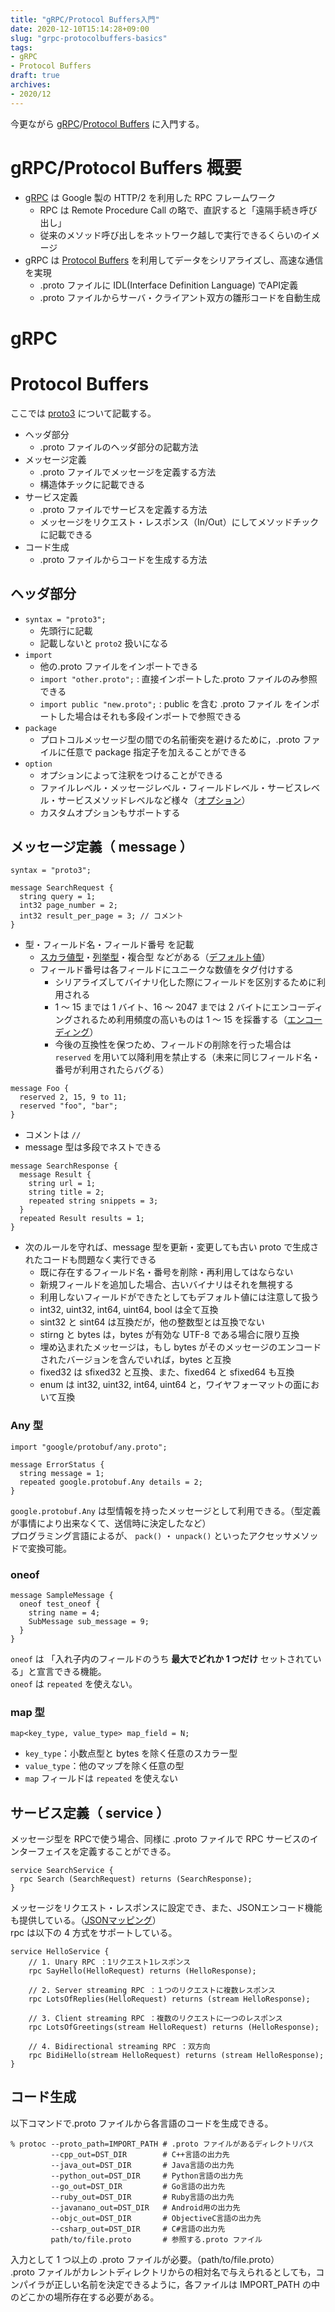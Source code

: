 ```yaml
---
title: "gRPC/Protocol Buffers入門"
date: 2020-12-10T15:14:28+09:00
slug: "grpc-protocolbuffers-basics"
tags:
- gRPC
- Protocol Buffers
draft: true
archives:
- 2020/12
---
```


今更ながら [gRPC](https://grpc.io/)/[Protocol Buffers](https://developers.google.com/protocol-buffers) に入門する。

<!--more-->

# gRPC/Protocol Buffers 概要

- [gRPC](https://grpc.io/) は Google 製の HTTP/2 を利用した RPC フレームワーク
    - RPC は Remote Procedure Call の略で、直訳すると「遠隔手続き呼び出し」
    - 従来のメソッド呼び出しをネットワーク越しで実行できるくらいのイメージ
- gRPC は [Protocol Buffers](https://developers.google.com/protocol-buffers) を利用してデータをシリアライズし、高速な通信を実現
    - .proto ファイルに IDL(Interface Definition Language) でAPI定義
    - .proto ファイルからサーバ・クライアント双方の雛形コードを自動生成

# gRPC

# Protocol Buffers

ここでは [proto3](https://developers.google.com/protocol-buffers/docs/proto3) について記載する。

- ヘッダ部分
    - .proto ファイルのヘッダ部分の記載方法
- メッセージ定義
    - .proto ファイルでメッセージを定義する方法
    - 構造体チックに記載できる
- サービス定義
    - .proto ファイルでサービスを定義する方法
    - メッセージをリクエスト・レスポンス（In/Out）にしてメソッドチックに記載できる
- コード生成
    - .proto ファイルからコードを生成する方法

## ヘッダ部分

- `syntax = "proto3";`
    - 先頭行に記載
    - 記載しないと `proto2` 扱いになる
- `import`
    - 他の.proto ファイルをインポートできる
    - `import "other.proto";` : 直接インポートした.proto ファイルのみ参照できる
    - `import public "new.proto";` : public を含む .proto ファイル をインポートした場合はそれも多段インポートで参照できる
- `package`
    - プロトコルメッセージ型の間での名前衝突を避けるために，.proto ファイルに任意で package 指定子を加えることができる
- `option`
    - オプションによって注釈をつけることができる
    - ファイルレベル・メッセージレベル・フィールドレベル・サービスレベル・サービスメソッドレベルなど様々（[オプション](https://developers.google.com/protocol-buffers/docs/proto3#options)）
    - カスタムオプションもサポートする

## メッセージ定義（ **message** ）

```
syntax = "proto3";

message SearchRequest {
  string query = 1;
  int32 page_number = 2;
  int32 result_per_page = 3; // コメント
}
```

- 型・フィールド名・フィールド番号 を記載
    - [スカラ値型](https://developers.google.com/protocol-buffers/docs/proto3#scalar)・[列挙型](https://developers.google.com/protocol-buffers/docs/proto3#enum)・複合型 などがある（[デフォルト値](https://developers.google.com/protocol-buffers/docs/proto3#default)）
    - フィールド番号は各フィールドにユニークな数値をタグ付けする
        - シリアライズしてバイナリ化した際にフィールドを区別するために利用される
        - 1 〜 15 までは 1 バイト、16 〜 2047 までは 2 バイトにエンコーディングされるため利用頻度の高いものは 1 〜 15 を採番する（[エンコーディング](https://developers.google.com/protocol-buffers/docs/encoding#structure)）
        - 今後の互換性を保つため、フィールドの削除を行った場合は `reserved` を用いて以降利用を禁止する（未来に同じフィールド名・番号が利用されたらバグる）

```
message Foo {
  reserved 2, 15, 9 to 11;
  reserved "foo", "bar";
}
```

- コメントは `//`
- message 型は多段でネストできる

```
message SearchResponse {
  message Result {
    string url = 1;
    string title = 2;
    repeated string snippets = 3;
  }
  repeated Result results = 1;
}
```

- 次のルールを守れば、message 型を更新・変更しても古い proto で生成されたコードも問題なく実行できる
    - 既に存在するフィールド名・番号を削除・再利用してはならない
    - 新規フィールドを追加した場合、古いバイナリはそれを無視する
    - 利用しないフィールドができたとしてもデフォルト値には注意して扱う
    - int32, uint32, int64, uint64, bool は全て互換
    - sint32 と sint64 は互換だが，他の整数型とは互換でない
    - stirng と bytes は，bytes が有効な UTF-8 である場合に限り互換
    - 埋め込まれたメッセージは，もし bytes がそのメッセージのエンコードされたバージョンを含んでいれば，bytes と互換
    - fixed32 は sfixed32 と互換、また、fixed64 と sfixed64 も互換
    - enum は int32, uint32, int64, uint64 と，ワイヤフォーマットの面において互換

### Any 型

```
import "google/protobuf/any.proto";

message ErrorStatus {
  string message = 1;
  repeated google.protobuf.Any details = 2;
}
```

`google.protobuf.Any` は型情報を持ったメッセージとして利用できる。（型定義が事情により出来なくて、送信時に決定したなど）  
プログラミング言語によるが、 `pack()` ・ `unpack()` といったアクセッサメソッドで変換可能。

### oneof

```
message SampleMessage {
  oneof test_oneof {
    string name = 4;
    SubMessage sub_message = 9;
  }
}
```

`oneof` は 「入れ子内のフィールドのうち **最大でどれか 1 つだけ** セットされている」と宣言できる機能。  
`oneof` は `repeated` を使えない。

### map 型

```
map<key_type, value_type> map_field = N;
```

- `key_type`：小数点型と bytes を除く任意のスカラー型
- `value_type`：他のマップを除く任意の型
- `map` フィールドは `repeated` を使えない

## サービス定義（ **service** ）

メッセージ型を RPCで使う場合、同様に .proto ファイルで RPC サービスのインターフェイスを定義することができる。

```
service SearchService {
  rpc Search (SearchRequest) returns (SearchResponse);
}
```

メッセージをリクエスト・レスポンスに設定でき、また、JSONエンコード機能も提供している。（[JSONマッピング](https://developers.google.com/protocol-buffers/docs/proto3#json)）  
rpc は以下の 4 方式をサポートしている。

```
service HelloService {
    // 1. Unary RPC ：1リクエスト1レスポンス
    rpc SayHello(HelloRequest) returns (HelloResponse);

    // 2. Server streaming RPC ：１つのリクエストに複数レスポンス
    rpc LotsOfReplies(HelloRequest) returns (stream HelloResponse);

    // 3. Client streaming RPC ：複数のリクエストに一つのレスポンス
    rpc LotsOfGreetings(stream HelloRequest) returns (HelloResponse);

    // 4. Bidirectional streaming RPC ：双方向
    rpc BidiHello(stream HelloRequest) returns (stream HelloResponse);
}
```

## コード生成

以下コマンドで.proto ファイルから各言語のコードを生成できる。

```
% protoc --proto_path=IMPORT_PATH # .proto ファイルがあるディレクトリパス
         --cpp_out=DST_DIR        # C++言語の出力先
         --java_out=DST_DIR       # Java言語の出力先
         --python_out=DST_DIR     # Python言語の出力先
         --go_out=DST_DIR         # Go言語の出力先
         --ruby_out=DST_DIR       # Ruby言語の出力先
         --javanano_out=DST_DIR   # Android用の出力先
         --objc_out=DST_DIR       # ObjectiveC言語の出力先
         --csharp_out=DST_DIR     # C#言語の出力先
         path/to/file.proto       # 参照する.proto ファイル
```

入力として 1 つ以上の .proto ファイルが必要。（path/to/file.proto）  
.proto ファイルがカレントディレクトリからの相対名で与えられるとしても，コンパイラが正しい名前を決定できるように，各ファイルは IMPORT_PATH の中のどこかの場所存在する必要がある。